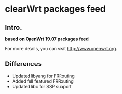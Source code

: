 # clearWrt packages feed

## Intro. 

**based on OpenWrt 19.07 packages feed**

For more details, you can visit http://www.openwrt.org.

## Differences

* Updated libyang for FRRouting
* Added full featured FRRouting
* Updated libc for SSP support


